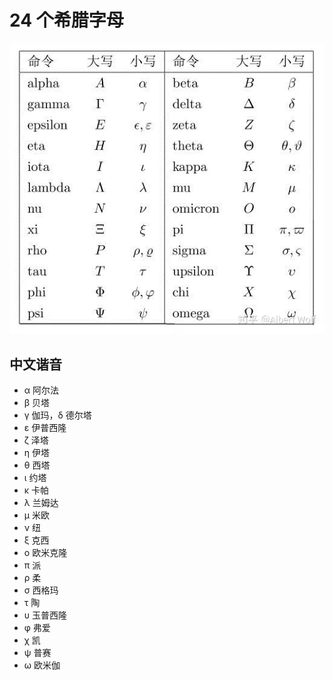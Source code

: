 # 24 个希腊字母

![24个希腊字母](./assets/24%E4%B8%AA%E5%B8%8C%E8%85%8A%E5%AD%97%E6%AF%8D.webp)

## 中文谐音

- α 阿尔法
- β 贝塔
- γ 伽玛，δ 德尔塔
- ε 伊普西隆
- ζ 泽塔
- η 伊塔
- θ 西塔
- ι 约塔
- κ 卡帕
- λ 兰姆达
- μ 米欧
- ν 纽
- ξ 克西
- ο 欧米克隆
- π 派
- ρ 柔 
- σ 西格玛
- τ 陶
- υ 玉普西隆
- φ 弗爱
- χ 凯
- ψ 普赛
- ω 欧米伽